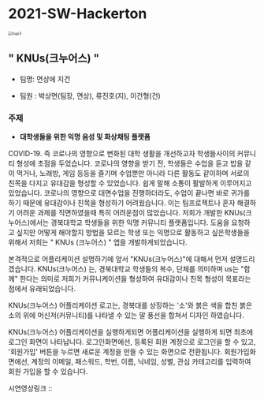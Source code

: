# 2021-SW-Hackerton

<img src="C:\Users\fools\OneDrive\Documents\GH\Project\Github\2021-SW-Hackerton\app\src\main\res\drawable\logo3.PNG" alt="logo3" style="zoom:50%;" />

## " KNUs(크누어스) "

- 팀명: 면상에 지건

- 팀원 : 박상면(팀장, 면상), 류진호(지), 이건형(건)

### 주제

- **대학생들을 위한 익명 음성 및 화상채팅 플랫폼**



COVID-19. 즉 코로나의 영향으로 변화된 대학 생활을 개선하고자 학생들사이의 커뮤니티 형성에 초점을 두었습니다.
코로나의 영향을 받기 전, 학생들은 수업을 듣고 밥을 같이 먹거나, 노래방, 게임 등등을 즐기며 수업뿐만 아니라 다른 활동도 같이하며
서로의 친목을 다지고 유대감을 형성할 수 있었습니다. 쉽게 말해 소통이 활발하게 이루어지고있었습니다.
 코로나의 영향으로 대면수업을 진행하더라도, 수업이 끝나면 바로 귀가를 하기 때문에 유대감이나 친목을 형성하기 어려웠습니다.
이는 팀프로젝트나 혼자 해결하기 어려운 과제를 직면하였을때 특히 어려운점이 많았습니다.
저희가 개발한 KNUs(크누어스)에서는 경북대학교 학생들을 위한 익명 커뮤니티 플랫폼입니다.
도움을 요청하고 싶지만 어떻게 해야할지 방법을 모르는 학생 또는 익명으로 활동하고 싶은학생들을 위해서 저희는 " KNUs (크누어스) " 앱을 개발하게되었습니다.

본격적으로 어플리케이션 설명하기에 앞서 "KNUs(크누어스)"에 대해서 먼저 설명드리겠습니다.
 KNUs(크누어스) 는,
  경북대학교 학생들의 복수, 단체를 의미하며 us는 "함께" 한다는 의미로 저희가 커뮤니케이션을 형성하여 유대감이나 친목 형성이 목표라는 점에서 유래되었습니다.

 KNUs(크누어스) 어플리케이션 로고는,
  경북대를 상징하는 '소'와 붉은 색을 합친 붉은 소의 위에 머신저(커뮤니티)를 나타낼 수 있는 말 풍선을 합쳐서 디자인 하였습니다.

KNUs(크누어스) 어플리케이션을 실행하게되면
 어플리케이션을 실행하게 되면 최초에 로그인 화면이 나타납니다.
 로그인화면에선, 등록된 회원 계정으로 로그인을 할 수 있고, '회원가입' 버튼을 누르면 새로운 계정을 만들 수 있는 화면으로 전환됩니다.
 회원가입화면에선, 계정의 이메일, 패스워드, 학번, 이름, 닉네임, 성별, 관심 카테고리를 입력하여 회원 가입을 할 수 있습니다.



시연영상링크 :: 



 
